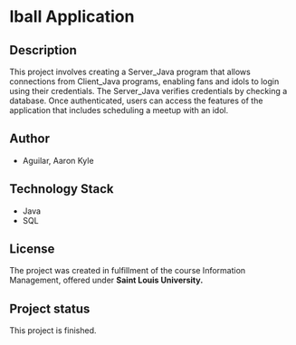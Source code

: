 # Iball Application

## Description
This project involves creating a Server_Java program that allows connections from Client_Java programs, enabling fans and idols to login using their credentials. The Server_Java verifies credentials by checking a database. Once authenticated, users can access the features of the application that includes scheduling a meetup with an idol.

## Author
- Aguilar, Aaron Kyle

## Technology Stack
- Java
- SQL

## License
The project was created in fulfillment of the course Information Management, offered under **Saint Louis University.**

## Project status
This project is finished.
